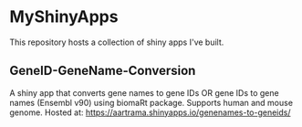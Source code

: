 # MyShinyApps
This repository hosts a collection of shiny apps I've built.

## GeneID-GeneName-Conversion
A shiny app that converts gene names to gene IDs OR gene IDs to gene names (Ensembl v90) using biomaRt package. Supports human and mouse genome. Hosted at:
https://aartrama.shinyapps.io/genenames-to-geneids/
 
